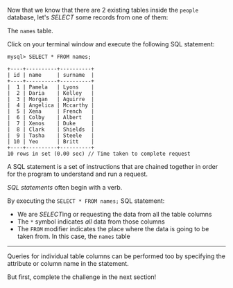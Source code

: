 Now that we know that there are 2 existing tables inside the `people` database, let's _SELECT_ some records from one of them: 

The `names` table.

Click on your terminal window and execute the following SQL statement:

```
mysql> SELECT * FROM names;

+----+----------+----------+ 
| id | name     | surname  | 
+----+----------+----------+ 
|  1 | Pamela   | Lyons    | 
|  2 | Daria    | Kelley   | 
|  3 | Morgan   | Aguirre  | 
|  4 | Angelica | Mccarthy | 
|  5 | Xena     | French   | 
|  6 | Colby    | Albert   | 
|  7 | Xenos    | Duke     | 
|  8 | Clark    | Shields  | 
|  9 | Tasha    | Steele   | 
| 10 | Yeo      | Britt    | 
+----+----------+----------+ 
10 rows in set (0.00 sec) // Time taken to complete request
```

A SQL statement is a set of instructions that are chained together in order for the program to understand and run a request.

_SQL statements_ often begin with a verb.

By executing the `SELECT * FROM names;` SQL statement:

- We are *SELECT*ing or requesting the data from all the table columns
- The `*` symbol indicates _all_ data from those columns
- The `FROM` modifier indicates the place where the data is going to be taken from. In this case, the `names` table

--- 
Queries for individual table columns can be performed too by specifying the attribute or column name in the statement.

But first, complete the challenge in the next section!